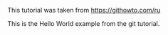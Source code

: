 This tutorial was taken from https://githowto.com/ru

This is the Hello World example from the git tutorial.

